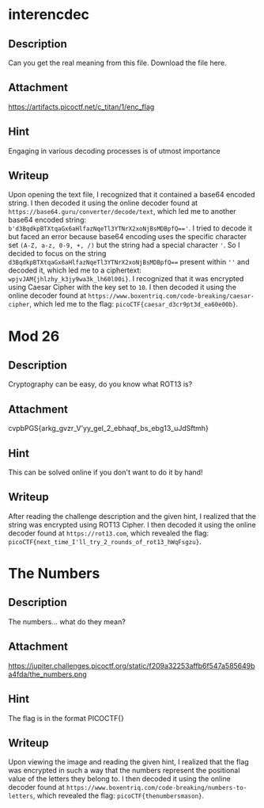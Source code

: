 # interencdec

## Description
Can you get the real meaning from this file.
Download the file here.

## Attachment
https://artifacts.picoctf.net/c_titan/1/enc_flag

## Hint
Engaging in various decoding processes is of utmost importance

## Writeup
Upon opening the text file, I recognized that it contained a base64 encoded string.
I then decoded it using the online decoder found at `https://base64.guru/converter/decode/text`, which led me to another base64 encoded string: `b'd3BqdkpBTXtqaGx6aHlfazNqeTl3YTNrX2xoNjBsMDBpfQ=='`.
I tried to decode it but faced an error because base64 encoding uses the specific character set `(A-Z, a-z, 0-9, +, /)` but the string had a special character `'`.
So I decided to focus on the string `d3BqdkpBTXtqaGx6aHlfazNqeTl3YTNrX2xoNjBsMDBpfQ==` present within `''` and decoded it, which led me to a ciphertext: `wpjvJAM{jhlzhy_k3jy9wa3k_lh60l00i}`.
I recognized that it was encrypted using Caesar Cipher with the key set to `10`.
I then decoded it using the online decoder found at `https://www.boxentriq.com/code-breaking/caesar-cipher`, which led me to the flag: `picoCTF{caesar_d3cr9pt3d_ea60e00b}`.

# Mod 26

## Description
Cryptography can be easy, do you know what ROT13 is? 

## Attachment
cvpbPGS{arkg_gvzr_V'yy_gel_2_ebhaqf_bs_ebg13_uJdSftmh}

## Hint
This can be solved online if you don't want to do it by hand!

## Writeup
After reading the challenge description and the given hint, I realized that the string was encrypted using ROT13 Cipher.
I then decoded it using the online decoder found at `https://rot13.com`, which revealed the flag: `picoCTF{next_time_I'll_try_2_rounds_of_rot13_hWqFsgzu}`.

# The Numbers

## Description
The numbers... what do they mean?

## Attachment
https://jupiter.challenges.picoctf.org/static/f209a32253affb6f547a585649ba4fda/the_numbers.png

## Hint
The flag is in the format PICOCTF{}

## Writeup
Upon viewing the image and reading the given hint, I realized that the flag was encrypted in such a way that the numbers represent the positional value of the letters they belong to. 
I then decoded it using the online decoder found at `https://www.boxentriq.com/code-breaking/numbers-to-letters`, which revealed the flag: `picoCTF{thenumbersmason}`.
